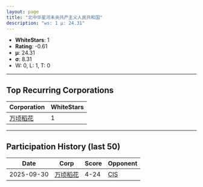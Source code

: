 ```yaml
---
layout: page
title: "北中华星河未央共产主义人民共和国"
description: "ws: 1 μ: 24.31"
---
```

- **WhiteStars**: 1
- **Rating**: -0.61
- **μ**: 24.31  
- **σ**: 8.31
- W: 0, L: 1, T: 0

---

## Top Recurring Corporations

| Corporation | WhiteStars |
| --- | --- |
| [万顷稻花](https://ws.tsl.rocks/corp/03386ec0080aee6d7af1877f35b017855540984073077164c8d3ac4203042630/) | 1 |

---

## Participation History (last 50)

| Date | Corp | Score | Opponent |
| --- | --- | --- | --- |
| 2025-09-30 | [万顷稻花](https://ws.tsl.rocks/corp/03386ec0080aee6d7af1877f35b017855540984073077164c8d3ac4203042630/) | 4-24 | [CIS](https://ws.tsl.rocks/corp/3efaab24560531ff257e73bfb281a7e9c0a9d591ac5aff55d05d35f2fb5e1d73/) |